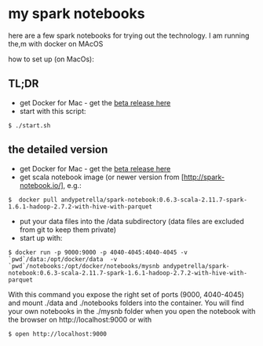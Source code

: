 # my spark notebooks 

here are a few spark notebooks for trying out the technology. I am running the,m with docker on MAcOS

how to set up (on MacOs):

## TL;DR

- get Docker for Mac - get the [beta release here](https://blog.docker.com/2016/03/docker-for-mac-windows-beta/)
- start with this script: 

```
$ ./start.sh
```

## the detailed version

- get Docker for Mac - get the [beta release here](https://blog.docker.com/2016/03/docker-for-mac-windows-beta/)
- get scala notebook image (or newer version from [http://spark-notebook.io/], e.g.:

```
$  docker pull andypetrella/spark-notebook:0.6.3-scala-2.11.7-spark-1.6.1-hadoop-2.7.2-with-hive-with-parquet
```

- put your data files into the /data subdirectory (data files are excluded from git to keep them private) 
- start up with: 

```
$ docker run -p 9000:9000 -p 4040-4045:4040-4045 -v `pwd`/data:/opt/docker/data  -v `pwd`/notebooks:/opt/docker/notebooks/mysnb andypetrella/spark-notebook:0.6.3-scala-2.11.7-spark-1.6.1-hadoop-2.7.2-with-hive-with-parquet

```

With this command you expose the right set of ports (9000, 4040-4045) and mount ./data and ./notebooks folders into the container. You will find your own notebooks in the ./mysnb folder when you open the notebook with the browser on http://localhost:9000 or with 

```
$ open http://localhost:9000
```




